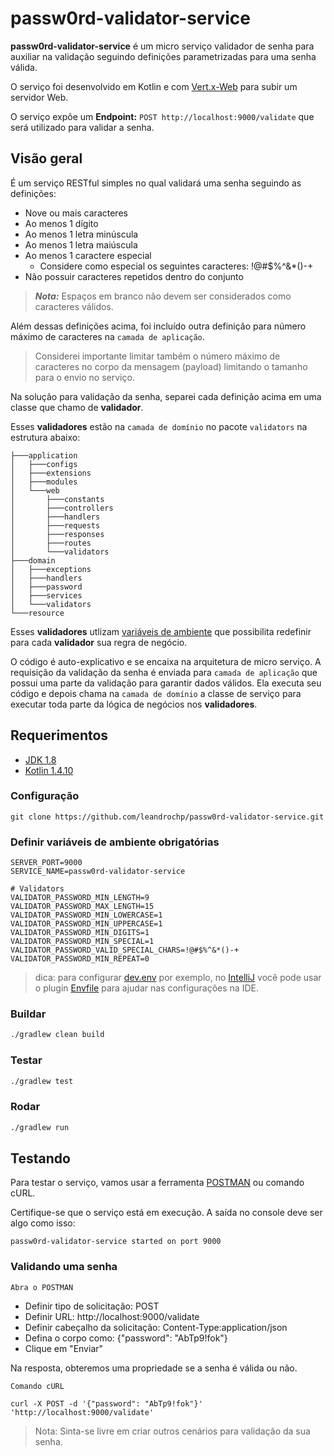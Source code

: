 # passw0rd-validator-service

**passw0rd-validator-service** é um micro serviço validador de senha para auxiliar na validação seguindo definições parametrizadas para uma senha válida.

O serviço foi desenvolvido em Kotlin e com [Vert.x-Web](https://vertx.io/docs/vertx-web/java/) para subir um servidor Web.

O serviço expõe um **Endpoint:** ```POST http://localhost:9000/validate``` que será utilizado para validar a senha.

## Visão geral

É um serviço RESTful simples no qual validará uma senha seguindo as definições:
- Nove ou mais caracteres
- Ao menos 1 dígito
- Ao menos 1 letra minúscula
- Ao menos 1 letra maiúscula
- Ao menos 1 caractere especial
    - Considere como especial os seguintes caracteres: !@#$%^&*()-+
- Não possuir caracteres repetidos dentro do conjunto
> **_Nota:_** Espaços em branco não devem ser considerados como caracteres válidos.

Além dessas definições acima, foi incluído outra definição para número máximo de caracteres na `camada de aplicação`. 
> Considerei importante limitar também o número máximo de caracteres no corpo da mensagem (payload) limitando o tamanho para o envio no serviço.

Na solução para validação da senha, separei cada definição acima em uma classe que chamo de **validador**.

Esses **validadores** estão na `camada de domínio` no pacote ```validators``` na estrutura abaixo:

```shell
├───application
│   ├───configs
│   ├───extensions
│   ├───modules
│   └───web
│       ├───constants
│       ├───controllers
│       ├───handlers
│       ├───requests
│       ├───responses
│       ├───routes
│       └───validators
├───domain
│   ├───exceptions
│   ├───handlers
│   ├───password
│   ├───services
│   └───validators
└───resource
```

Esses **validadores** utlizam [variáveis de ambiente](#definir-variveis-de-ambiente-obrigatrias) que possibilita redefinir para cada **validador** sua regra de negócio.

O código é auto-explicativo e se encaixa na arquitetura de micro serviço. A requisição da validação da senha é enviada para `camada de aplicação` que possui uma parte da validação para garantir dados válidos.
Ela executa seu código e depois chama na `camada de domínio` a classe de serviço para executar toda parte da lógica de negócios nos **validadores**.

## Requerimentos

* [JDK 1.8](https://www.oracle.com/java/technologies/javase/javase-jdk8-downloads.html)
* [Kotlin 1.4.10](https://github.com/JetBrains/kotlin/blob/master/ChangeLog.md#1410)

### Configuração

```git clone https://github.com/leandrochp/passw0rd-validator-service.git```

### Definir variáveis de ambiente obrigatórias
```
SERVER_PORT=9000
SERVICE_NAME=passw0rd-validator-service

# Validators
VALIDATOR_PASSWORD_MIN_LENGTH=9
VALIDATOR_PASSWORD_MAX_LENGTH=15
VALIDATOR_PASSWORD_MIN_LOWERCASE=1
VALIDATOR_PASSWORD_MIN_UPPERCASE=1
VALIDATOR_PASSWORD_MIN_DIGITS=1
VALIDATOR_PASSWORD_MIN_SPECIAL=1
VALIDATOR_PASSWORD_VALID_SPECIAL_CHARS=!@#$%^&*()-+
VALIDATOR_PASSWORD_MIN_REPEAT=0
```
> dica: para configurar [dev.env](dev.env) por exemplo, no [IntelliJ](https://www.jetbrains.com/pt-br/idea/) você pode usar o plugin [Envfile](https://plugins.jetbrains.com/plugin/7861-envfile) para ajudar nas configurações na IDE.

### Buildar
```bash
./gradlew clean build
```

### Testar
```bash
./gradlew test
```

### Rodar
```bash
./gradlew run
```

## Testando
Para testar o serviço, vamos usar a ferramenta [POSTMAN](https://www.getpostman.com/) ou comando cURL.

Certifique-se que o serviço está em execução. A saída no console deve ser algo como isso:

```passw0rd-validator-service started on port 9000```

### Validando uma senha
`Abra o POSTMAN`

* Definir tipo de solicitação: POST
* Definir URL: http://localhost:9000/validate
* Definir cabeçalho da solicitação: Content-Type:application/json
* Defina o corpo como: {"password": "AbTp9!fok"}
* Clique em "Enviar"

Na resposta, obteremos uma propriedade se a senha é válida ou não.

`Comando cURL`

```shell
curl -X POST -d '{"password": "AbTp9!fok"}' 'http://localhost:9000/validate'
```

> Nota: Sinta-se livre em criar outros cenários para validação da sua senha.

